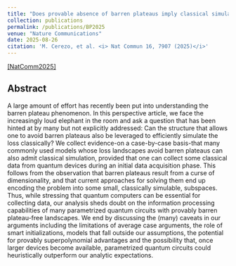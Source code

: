 ```yaml
---
title: "Does provable absence of barren plateaus imply classical simulability?"
collection: publications
permalink: /publications/BP2025
venue: "Nature Communications"
date: 2025-08-26 
citation: 'M. Cerezo, et al. <i> Nat Commun 16, 7907 (2025)</i>'
---
```


[[NatComm2025]](https://www.nature.com/articles/s41467-025-63099-6)

## Abstract
A large amount of effort has recently been put into understanding the barren plateau phenomenon. In this perspective article, we face the increasingly loud elephant in the room and ask a question that has been hinted at by many but not explicitly addressed: Can the structure that allows one to avoid barren plateaus also be leveraged to efficiently simulate the loss classically? We collect evidence-on a case-by-case basis-that many commonly used models whose loss landscapes avoid barren plateaus can also admit classical simulation, provided that one can collect some classical data from quantum devices during an initial data acquisition phase. This follows from the observation that barren plateaus result from a curse of dimensionality, and that current approaches for solving them end up encoding the problem into some small, classically simulable, subspaces. Thus, while stressing that quantum computers can be essential for collecting data, our analysis sheds doubt on the information processing capabilities of many parametrized quantum circuits with provably barren plateau-free landscapes. We end by discussing the (many) caveats in our arguments including the limitations of average case arguments, the role of smart initializations, models that fall outside our assumptions, the potential for provably superpolynomial advantages and the possibility that, once larger devices become available, parametrized quantum circuits could heuristically outperform our analytic expectations.
